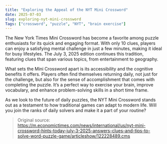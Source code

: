 ```yaml
---
title: "Exploring the Appeal of the NYT Mini Crossword"
date: 2025-07-03
slug: exploring-nyt-mini-crossword
Tags: ["crossword", "puzzle", "NYT", "brain exercise"]
---
```

The New York Times Mini Crossword has become a favorite among puzzle enthusiasts for its quick and engaging format. With only 10 clues, players can enjoy a satisfying mental challenge in just a few minutes, making it ideal for busy lifestyles. The July 3, 2025 edition continues this tradition, featuring clues that span various topics, from entertainment to geography.

What sets the Mini Crossword apart is its accessibility and the cognitive benefits it offers. Players often find themselves returning daily, not just for the challenge, but also for the sense of accomplishment that comes with completing the puzzle. It’s a perfect way to exercise your brain, improve vocabulary, and enhance problem-solving skills in a short time frame.

As we look to the future of daily puzzles, the NYT Mini Crossword stands out as a testament to how traditional games can adapt to modern life. Will you join the ranks of daily solvers and make it a part of your routine? 
> Original source: https://m.economictimes.com/news/international/us/nyt-mini-crossword-hints-today-july-3-2025-answers-clues-and-tips-to-solve-word-puzzle-game/articleshow/122228489.cms